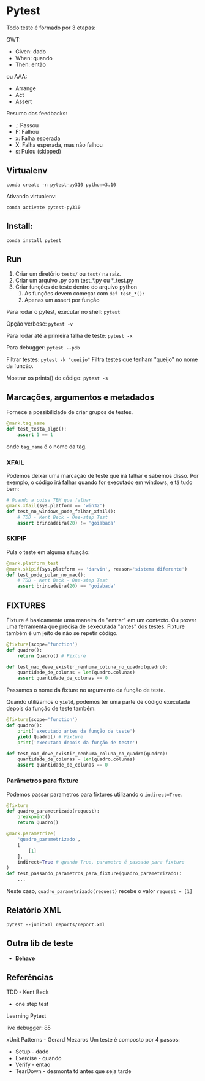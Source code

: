 # Pytest

Todo teste é formado por 3 etapas:

GWT:
- Given: dado
- When: quando
- Then: então

ou AAA:
- Arrange
- Act
- Assert

Resumo dos feedbacks:
- .: Passou
- F: Falhou
- x: Falha esperada
- X: Falha esperada, mas não falhou
- s: Pulou (skipped)


## Virtualenv

`conda create -n pytest-py310 python=3.10`

Ativando virtualenv:

`conda activate pytest-py310`


## Install:  
`conda install pytest`


## Run

1. Criar um diretório `tests/` ou `test/` na raiz.
2. Criar um arquivo .py com test_*.py ou *_test.py
3. Criar funções de teste dentro do arquivo python
   1. As funções devem começar com `def test_*():`
   2. Apenas um assert por função

Para rodar o pytest, executar no shell:
`pytest`

Opção verbose:
`pytest -v`

Para rodar até a primeira falha de teste:
`pytest -x`

Para debugger:
`pytest --pdb`

Filtrar testes:
`pytest -k "queijo"`
Filtra testes que tenham "queijo" no nome da função.

Mostrar os prints() do código:
`pytest -s`



## Marcações, argumentos e metadados

Fornece a possibilidade de criar grupos de testes.

```python
@mark.tag_name
def test_testa_algo():
    assert 1 == 1
```
onde `tag_name` é o nome da tag.

### XFAIL

Podemos deixar uma marcação de teste que irá falhar e sabemos disso. Por exemplo, o código irá falhar quando for executado em windows, e tá tudo bem:

```python
# Quando a coisa TEM que falhar
@mark.xfail(sys.platform == 'win32')
def test_no_windows_pode_falhar_xfail():
    # TDD - Kent Beck - One-step Test
    assert brincadeira(20) != 'goiabada'
```

### SKIPIF
Pula o teste em alguma situação:

```python
@mark.platform_test
@mark.skipif(sys.platform == 'darvin', reason='sistema diferente')
def test_pode_pular_no_mac():
    # TDD - Kent Beck - One-step Test
    assert brincadeira(20) == 'goiabada'
```


## FIXTURES

Fixture é basicamente uma maneira de "entrar" em um contexto. Ou prover uma ferramenta que precisa de sexecutada "antes" dos testes.
Fixture também é um jeito de não se repetir código.

```python
@fixture(scope='function')
def quadro():
    return Quadro() # Fixture

def test_nao_deve_existir_nenhuma_coluna_no_quadro(quadro):
    quantidade_de_colunas = len(quadro.colunas)
    assert quantidade_de_colunas == 0
```
Passamos o nome da fixture no argumento da função de teste.


Quando utilizamos o `yield`, podemos ter uma parte de código executada depois da função de teste também:
```python
@fixture(scope='function')
def quadro():
    print('executado antes da função de teste')
    yield Quadro() # Fixture
    print('executado depois da função de teste')

def test_nao_deve_existir_nenhuma_coluna_no_quadro(quadro):
    quantidade_de_colunas = len(quadro.colunas)
    assert quantidade_de_colunas == 0
```



### Parâmetros para fixture
Podemos passar parametros para fixtures utilizando o `indirect=True`.

```python
@fixture
def quadro_parametrizado(request):
    breakpoint()
    return Quadro()

@mark.parametrize(
    'quadro_parametrizado',
    [
        [1]
    ],
    indirect=True # quando True, parametro é passado para fixture
)
def test_passando_parametros_para_fixture(quadro_parametrizado):
    ...
```

Neste caso, `quadro_parametrizado(request)` recebe o valor `request = [1]`


## Relatório XML
`pytest --junitxml reports/report.xml`


## Outra lib de teste
- **​Behave**


## Referências
TDD - Kent Beck
- one step test

Learning Pytest 


live debugger: 85
 

xUnit Patterns - Gerard Mezaros
Um teste é composto por 4 passos:
- Setup - dado
- Exercise - quando
- Verify - entao
- TearDown - desmonta td antes que seja tarde